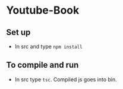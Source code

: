 # Youtube-Book

## Set up
* In src and type `npm install`

## To compile and run
* In src type `tsc`. Compiled js goes into bin.